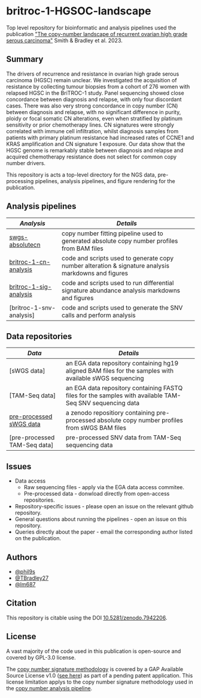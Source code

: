 # britroc-1-HGSOC-landscape
Top level repository for bioinformatic and analysis pipelines used the publication ["The copy-number landscape of recurrent ovarian high grade serous carcinoma"](https://www.medrxiv.org/content/10.1101/2022.10.21.22280992v1) Smith & Bradley et al. 2023.

## Summary

The drivers of recurrence and resistance in ovarian high grade serous carcinoma (HGSC) remain unclear. We investigated the acquisition of resistance by collecting tumour biopsies from a cohort of 276 women with relapsed HGSC in the BriTROC-1 study. Panel sequencing showed close concordance between diagnosis and relapse, with only four discordant cases. There was also very strong concordance in copy number (CN) between diagnosis and relapse, with no significant difference in purity, ploidy or focal somatic CN alterations, even when stratified by platinum sensitivity or prior chemotherapy lines. CN signatures were strongly correlated with immune cell infiltration, whilst diagnosis samples from patients with primary platinum resistance had increased rates of CCNE1 and KRAS amplification and CN signature 1 exposure. Our data show that the HGSC genome is remarkably stable between diagnosis and relapse and acquired chemotherapy resistance does not select for common copy number drivers.

This repository is acts a top-level directory for the NGS data, pre-processing pipelines, analysis pipelines, and figure rendering for the publication.

## Analysis pipelines

|*Analysis*|*Details*|
|----------|---------|
|[swgs-absolutecn](https://github.com/Phil9S/swgs-absolutecn/tree/publication)|copy number fitting pipeline used to generated absolute copy number profiles from BAM files|
|[britroc-1-cn-analysis](https://github.com/BRITROC/britroc-1-cn-analysis)|code and scripts used to generate copy number alteration & signature analysis markdowns and figures|
|[britroc-1-sig-analysis](https://github.com/BRITROC/britroc-1-sig-analysis)|code and scripts used to run differential signature abundance analysis markdowns and figures|
|[britroc-1-snv-analysis]|code and scripts used to generate the SNV calls and perform analysis|

## Data repositories
|*Data*|*Details*|
|------|---------|
|[sWGS data]|an EGA data repository containing hg19 aligned BAM files for the samples with available sWGS sequencing|                  
|[TAM-Seq data]|an EGA data repository containing FASTQ files for the samples with available TAM-Seq SNV sequencing data|
|[pre-processed sWGS data](https://zenodo.org/record/7573784#.ZD6uPXbMJPY)|a zenodo repositiory containing pre-processed absolute copy number profiles from sWGS BAM files|
|[pre-processed TAM-Seq data]|pre-processed SNV data from TAM-Seq sequencing data|

## Issues

- Data access
  - Raw sequencing files - apply via the EGA data access commitee.
  - Pre-processed data - donwload directly from open-access repositories.
- Repository-specific issues - please open an issue on the relevant github repository.
- General questions about running the pipelines - open an issue on this repository.
- Queries directly about the paper - email the corresponding author listed on the publication.

## Authors

- [@phil9s](https://github.com/Phil9S)
- [@TBradley27](https://github.com/TBradley27)
- [@lm687](https://github.com/lm687)

## Citation
This repository is citable using the DOI [10.5281/zenodo.7942206](https://doi.org/10.5281/zenodo.7942206).

## License
A vast majority of the code used in this publication is open-source and covered by GPL-3.0 license.
 
The [copy number signature methodology](https://github.com/markowetzlab/CINSignatureQuantification) is covered by a GAP Available Source License v1.0 ([see here](https://github.com/markowetzlab/CINSignatureQuantification/blob/main/LICENSE)) as part of a pending patent application. This license limitation applys to the copy number signature methodology used in the [copy number analysis pipeline](https://github.com/BRITROC/britroc-cn-analysis).
